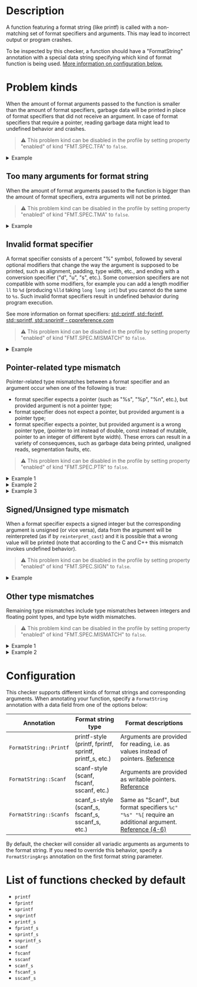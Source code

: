 # Description

A function featuring a format string (like printf) is called with a non-matching set of format specifiers and arguments. This may lead to incorrect output or program crashes.

To be inspected by this checker, a function should have a "FormatString" annotation with a special data string specifying which kind of format function is being used. [More information on configuration below.](FmtSpecMismatchChecker.md)

# Problem kinds

When the amount of format arguments passed to the function is smaller than the amount of format specifiers, garbage data will be printed in place of format specifiers that did not receive an argument. In case of format specifiers that require a pointer, reading garbage data might lead to undefined behavior and crashes.


> ⚠️ This problem kind can be disabled in the profile by setting property "enabled" of kind "FMT.SPEC.TFA" to `false`.



<details>

<summary>Example
</summary>

```cpp
#include <stdio.h>
void foo(FILE* f, const char* firstName, const char* lastName) {
    // Not enough arguments for specifiers in format string.
    // Garbage data will be read from the stack, risking program crashes.
    fprintf(f, "%s %s", firstName, /* lastName */);
}
```

</details>

## Too many arguments for format string

When the amount of format arguments passed to the function is bigger than the amount of format specifiers, extra arguments will not be printed.


> ⚠️ This problem kind can be disabled in the profile by setting property "enabled" of kind "FMT.SPEC.TMA" to `false`.





<details>

<summary>Example
</summary>

```cpp
#include <cstdio>
string employeeName;
int employeeAge;
char employeeFavoriteLetter;
void foo(FILE* f) {
    // Due to a different amount of format specifiers and passed values, important information is not printed.
    std::fprintf(f, "%s, %d", employeeName.c_str(), employeeAge, employeeFavoriteLetter);
}
```

</details>

## Invalid format specifier

A format specifier consists of a percent "%" symbol, followed by several optional modifiers that change the way the argument is supposed to be printed, such as alignment, padding, type width, etc., and ending with a conversion specifier ("d", "u", "s", etc.). Some conversion specifiers are not compatible with some modifiers, for example you can add a length modifier `ll` to `%d` (producing `%lld` taking `long long int`) but you cannot do the same to `%s`. Such invalid format specifiers result in undefined behavior during program execution.

See more information on format specifiers: [std::printf, std::fprintf, std::sprintf, std::snprintf - cppreference.com](https://en.cppreference.com/w/cpp/io/c/fprintf)


> ⚠️ This problem kind can be disabled in the profile by setting property "enabled" of kind "FMT.SPEC.MISMATCH" to `false`.






<details>

<summary>Example
</summary>

```cpp
#include <stdio.h>
void foo(long int value) {
    // The correct length modifier for long int is actually lowercase 'l', meaning this code produces undefined behavior.
    printf("%Ld", value);
}
```

</details>

## Pointer-related type mismatch

Pointer-related type mismatches between a format specifier and an argument occur when one of the following is true:

* format specifier expects a pointer (such as "%s", "%p", "%n", etc.), but provided argument is not a pointer type;
* format specifier does not expect a pointer, but provided argument is a pointer type;
* format specifier expects a pointer, but provided argument is a wrong pointer type, (pointer to int instead of double, const instead of mutable, pointer to an integer of different byte width).
  These errors can result in a variety of consequences, such as garbage data being printed, unaligned reads, segmentation faults, etc.

> ⚠️ This problem kind can be disabled in the profile by setting property "enabled" of kind "FMT.SPEC.PTR" to `false`.






<details>

<summary>Example 1
</summary>

```cpp
#include <stdio.h>
void foo(const char* name, int age) {
    // By mistakenly passing age as the first argument instead of name, programmer caused
    // a memory access at value of age, probably causing a segmentation fault. 
    //                         ↓
    printf("Value at %s: %d", age, age);
}
```

</details>



<details>

<summary>Example 2
</summary>

```cpp
#include <stdio.h>
int serialize(char* name char* str, const int* count) {
    // count is const, but %n requires a pointer to mutable int to write to.
    sprintf(str, "%s%n", name, &count);
}
```

</details>



<details>

<summary>Example 3
</summary>

```cpp
#include <stdio.h>
int foo(wchar_t* data) {
    // %s expects a pointer to width of 1, but wchar_t has a width of 4 and needs %ls
    printf("%s", data);
}
```

</details>

## Signed/Unsigned type mismatch

When a format specifier expects a signed integer but the corresponding argument is unsigned (or vice versa), data from the argument will be reinterpreted (as if by `reinterpret_cast`) and it is possible that a wrong value will be printed (note that according to the C and C++ this mismatch invokes undefined behavior).


> ⚠️ This problem kind can be disabled in the profile by setting property "enabled" of kind "FMT.SPEC.SIGN" to `false`.






<details>

<summary>Example
</summary>

```cpp
#include <algorithm>

#include <array>

#include <cstdio>

#include <string>
using namespace std;
int getIndex(const string& text) {
    static array<string, 3> vegetables = {"cucumber", "potato", "squash"};
    auto it = find(vegetables.begin(), vegetables.end(), text);
    if (it == vegetables.end()) return -1;  // Not found
    return it - vegetables.begin();
}
int main() {
    // %u expects an unsigned integer, but if getIndex returns -1, an incorrect value will be printed.
    printf("%u", getIndex("tomato"));
}
```

</details>

## Other type mismatches

Remaining type mismatches include type mismatches between integers and floating point types, and type byte width mismatches.


> ⚠️ This problem kind can be disabled in the profile by setting property "enabled" of kind "FMT.SPEC.MISMATCH" to `false`.






<details>

<summary>Example 1
</summary>

```cpp
int foo(double x) {
    // %u expects an unsigned integer, but x has type double.
    printf("%u", x);
}
```

</details>



<details>

<summary>Example 2
</summary>

```cpp
int foo(uint64_t x) {
    // %u expects an unsigned integer of width 4 bytes, but x is 8 bytes wide.
    printf("%u", x);
}
```

</details>

# Configuration

This checker supports different kinds of format strings and corresponding arguments. When annotating your function, specify a `FormatString` annotation with a data field from one of the options below:

| Annotation             | Format string type                                      | Format descriptions                                                                                                                                |
|------------------------|---------------------------------------------------------|----------------------------------------------------------------------------------------------------------------------------------------------------|
| `FormatString::Printf` | printf-style (printf, fprintf, sprintf, printf_s, etc.) | Arguments are provided for reading, i.e. as values instead of pointers. [Reference](https://en.cppreference.com/w/cpp/io/c/fprintf)                |
| `FormatString::Scanf`  | scanf-style (scanf, fscanf, sscanf, etc.)               | Arguments are provided as writable pointers. [Reference](https://en.cppreference.com/w/cpp/io/c/fscanf)                                            |
| `FormatString::Scanfs` | scanf_s-style (scanf_s, fscanf_s, sscanf_s, etc.)       | Same as "Scanf", but format specifiers `%c" "%s" "%[` require an additional argument. [Reference (4-6)](https://en.cppreference.com/w/c/io/fscanf) |

By default, the checker will consider all variadic arguments as arguments to the format string. If you need to override this behavior, specify a `FormatStringArgs` annotation on the first format string parameter.

# List of functions checked by default

* `printf`
* `fprintf`
* `sprintf`
* `snprintf`
* `printf_s`
* `fprintf_s`
* `sprintf_s`
* `snprintf_s`
* `scanf`
* `fscanf`
* `sscanf`
* `scanf_s`
* `fscanf_s`
* `sscanf_s`
